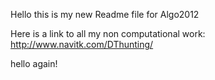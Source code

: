 Hello this is my new Readme file for Algo2012

Here is a link to all my non computational work: http://www.navitk.com/DThunting/

hello again!
